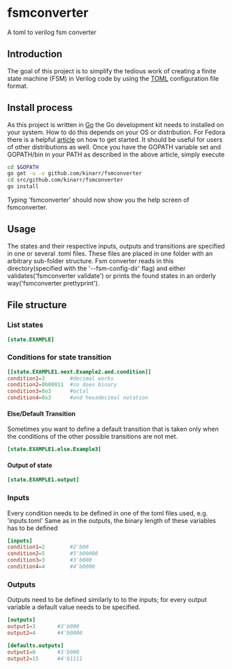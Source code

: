 # fsmconverter
A toml to  verilog fsm converter

## Introduction
The goal of this project is to simplify the tedious work of creating a finite state machine (FSM) in Verilog code by using the [TOML](https://github.com/toml-lang/toml "Tom's Obvious, Minimal Language") configuration file format.

## Install process
As this project is written in [Go](https://golang.org/ "The Go Programming Language") the Go development kit needs to installed on your system. How to do this depends on your OS or distribution.
For Fedora there is a helpful [article](https://developer.fedoraproject.org/tech/languages/go/go-installation.html) on how to get started. It should be useful for users of other distributions as well.
Once you have the GOPATH variable set and GOPATH/bin in your PATH as described in the above article,   simply execute
```sh
cd $GOPATH
go get -u -v github.com/kinarr/fsmconverter
cd src/github.com/kinarr/fsmconverter
go install
```
Typing 'fsmconverter' should now show you the help screen of fsmconverter.

## Usage
The states and their respective inputs, outputs and transitions are specified in one or several .toml files. These files are placed in one folder with an arbitrary sub-folder structure.
Fsm converter reads in this directory(specified with the '--fsm-config-dir' flag) and either validates('fsmconverter validate') or prints the found states in an orderly way('fsmconverter prettyprint').

## File structure
### List states
```toml
[state.EXAMPLE]
```

### Conditions for state transition
```toml
[[state.EXAMPLE1.next.Example2.and.condition]]
condition1=3        #decimal works
condition2=0b00011  #so does binary
condition3=0o3      #octal
condition4=0x3      #and hexadecimal notation
```

#### Else/Default Transition
Sometimes you want to define a default transition that is taken only when the conditions of the other possible transitions are not met.
```toml
[state.EXAMPLE1.else.Example3]
```

#### Output of state
```toml
[state.EXAMPLE1.output]
```

### Inputs
Every condition needs to be defined in one of the toml files used, e.g. 'inputs.toml'
Same as in the outputs, the binary length of these variables has to be defined
```toml
[inputs]
condition1=2		#2'b00
condition2=5		#5'b00000
condition3=3		#3'b000
condition4=4		#4'b0000
```

### Outputs
Outputs need to be defined similarly to to the inputs; for every output variable a default value needs to be specified.
```toml
[outputs]
output1=3		#3'b000
output2=4		#4'b0000

[defaults.outputs]
output1=0		#3'b000
output2=15		#4'b1111
```
